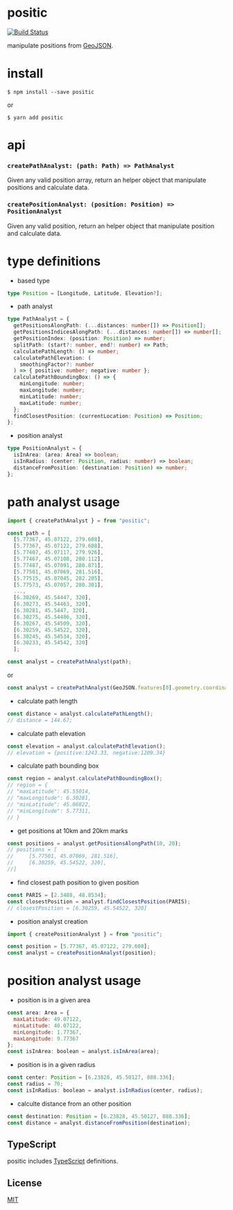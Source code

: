 # positic

[![Build Status](https://travis-ci.org/totorototo/positic.svg?branch=master)](https://travis-ci.org/totorototo/positic)

manipulate positions from [GeoJSON](http://geojson.org/).

# install

    $ npm install --save positic

or

    $ yarn add positic

# api

### `createPathAnalyst: (path: Path) => PathAnalyst`

Given any valid position array, return an helper object that manipulate positions and calculate data.

### `createPositionAnalyst: (position: Position) => PositionAnalyst`

Given any valid position, return an helper object that manipulate position and calculate data.

# type definitions

- based type

```ts
type Position = [Longitude, Latitude, Elevation?];
```

- path analyst

```ts
type PathAnalyst = {
  getPositionsAlongPath: (...distances: number[]) => Position[];
  getPositionsIndicesAlongPath: (...distances: number[]) => number[];
  getPositionIndex: (position: Position) => number;
  splitPath: (start?: number, end?: number) => Path;
  calculatePathLength: () => number;
  calculatePathElevation: (
    smoothingFactor?: number
  ) => { positive: number; negative: number };
  calculatePathBoundingBox: () => {
    minLongitude: number;
    maxLongitude: number;
    minLatitude: number;
    maxLatitude: number;
  };
  findClosestPosition: (currentLocation: Position) => Position;
};
```

- position analyst

```ts
type PositionAnalyst = {
  isInArea: (area: Area) => boolean;
  isInRadius: (center: Position, radius: number) => boolean;
  distanceFromPosition: (destination: Position) => number;
};
```

# path analyst usage

```js
import { createPathAnalyst } = from "positic";

const path = [
  [5.77367, 45.07122, 279.608],
  [5.77367, 45.07122, 279.608],
  [5.77407, 45.07117, 279.926],
  [5.77467, 45.07108, 280.112],
  [5.77487, 45.07091, 280.871],
  [5.77501, 45.07069, 281.516],
  [5.77515, 45.07045, 282.205],
  [5.77573, 45.07057, 280.301],
  ...,
  [6.30269, 45.54447, 320],
  [6.30273, 45.54463, 320],
  [6.30281, 45.5447, 320],
  [6.30275, 45.54486, 320],
  [6.30267, 45.54509, 320],
  [6.30259, 45.54522, 320],
  [6.30245, 45.54534, 320],
  [6.30233, 45.54542, 320]
  ];

const analyst = createPathAnalyst(path);
```

or

```js
const analyst = createPathAnalyst(GeoJSON.features[0].geometry.coordinates);
```

- calculate path length

```js
const distance = analyst.calculatePathLength();
// distance = 144.67;
```

- calculate path elevation

```js
const elevation = analyst.calculatePathElevation();
// elevation = {positive:1243.33, negative:1209.34}
```

- calculate path bounding box

```js
const region = analyst.calculatePathBoundingBox();
// region = {
// "maxLatitude": 45.55014,
// "maxLongitude": 6.30281,
// "minLatitude": 45.06822,
// "minLongitude": 5.77311,
// }
```

- get positions at 10km and 20km marks

```js
const positions = analyst.getPositionsAlongPath(10, 20);
// positions = [
//     [5.77501, 45.07069, 281.516],
//     [6.30259, 45.54522, 320],
//]
```

- find closest path position to given position

```js
const PARIS = [2.3488, 48.8534];
const closestPosition = analyst.findClosestPosition(PARIS);
// closestPosition = [6.30259, 45.54522, 320]
```

- position analyst creation

```js
import { createPositionAnalyst } = from "positic";

const position = [5.77367, 45.07122, 279.608];
const analyst = createPositionAnalyst(position);
```

# position analyst usage

- position is in a given area

```js
const area: Area = {
  maxLatitude: 49.07122,
  minLatitude: 40.07122,
  minLongitude: 1.77367,
  maxLongitude: 9.77367
};
const isInArea: boolean = analyst.isInArea(area);
```

- position is in a given radius

```js
const center: Position = [6.23828, 45.50127, 888.336];
const radius = 70;
const isInRadius: boolean = analyst.isInRadius(center, radius);
```

- calculte distance from an other position

```js
const destination: Position = [6.23828, 45.50127, 888.336];
const distance = analyst.distanceFromPosition(destination);
```

## TypeScript

positic includes [TypeScript](http://typescriptlang.org) definitions.

## License

[MIT](LICENSE)
